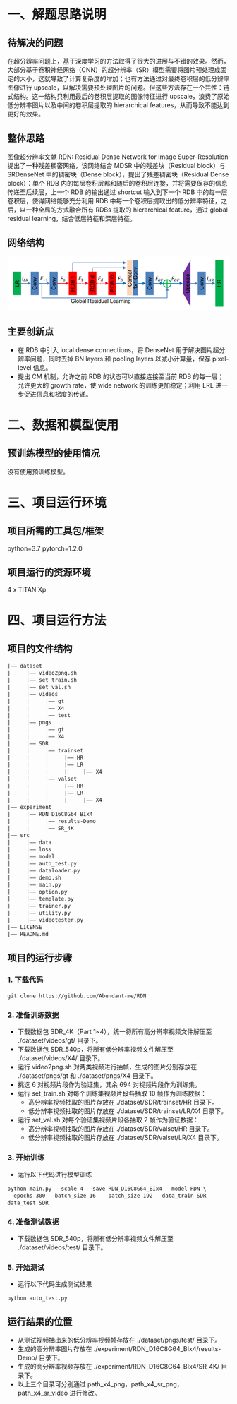 # 一、解题思路说明

## 待解决的问题
在超分辨率问题上，基于深度学习的方法取得了很大的进展与不错的效果。然而，大部分基于卷积神经网络（CNN）的超分辨率（SR）模型需要将图片预处理成固定的大小，这就导致了计算复杂度的增加；也有方法通过对最终卷积层的低分辨率图像进行 upscale，以解决需要预处理图片的问题。但这些方法存在一个共性：链式结构。这一结构只利用最后的卷积层提取的图像特征进行 upscale，浪费了原始低分辨率图片以及中间的卷积层提取的 hierarchical features，从而导致不能达到更好的效果。

## 整体思路
图像超分辨率文献 RDN: Residual Dense Network for Image Super-Resolution 提出了一种残差稠密网络，该网络结合 MDSR 中的残差块（Residual block）与 SRDenseNet 中的稠密块（Dense block），提出了残差稠密块（Residual Dense block）：单个 RDB 内的每层卷积层都和随后的卷积层连接，并将需要保存的信息传递至后续层，上一个 RDB 的输出通过 shortcut 输入到下一个 RDB 中的每一层卷积层，使得网络能够充分利用 RDB 中每一个卷积层提取出的低分辨率特征，之后，以一种全局的方式融合所有 RDBs 提取的 hierarchical feature，通过 global residual learning，结合低层特征和深层特征。

## 网络结构

![Alt text](asserts/gobel.png)

## 主要创新点
* 在 RDB 中引入 local dense connections，将 DenseNet 用于解决图片超分辨率问题，同时去掉 BN layers 和 pooling layers 以减小计算量，保存 pixel-level 信息。
* 提出 CM 机制，允许之前 RDB 的状态可以直接连接至当前 RDB 的每一层；允许更大的 growth rate，使 wide network 的训练更加稳定；利用 LRL 进一步促进信息和梯度的传递。


# 二、数据和模型使用

## 预训练模型的使用情况

没有使用预训练模型。


# 三、项目运行环境

## 项目所需的工具包/框架

python=3.7
pytorch=1.2.0

## 项目运行的资源环境

4 x TITAN Xp


# 四、项目运行方法

## 项目的文件结构
```
|—— dataset  
|     |—— video2png.sh  
|     |—— set_train.sh  
|     |—— set_val.sh  
|     |—— videos  
|     |     |—— gt  
|     |     |—— X4  
|     |     |—— test  
|     |—— pngs  
|     |     |—— gt  
|     |     |—— X4  
|     |—— SDR  
|     |     |—— trainset  
|     |     |     |—— HR  
|     |     |     |—— LR  
|     |     |     |     |—— X4  
|     |     |—— valset  
|     |     |     |—— HR  
|     |     |     |—— LR  
|     |     |     |     |—— X4  
|—— experiment  
|     |—— RDN_D16C8G64_BIx4  
|     |     |—— results-Demo  
|     |     |—— SR_4K  
|—— src  
|     |—— data    
|     |—— loss   
|     |—— model   
|     |—— auto_test.py   
|     |—— dataloader.py   
|     |—— demo.sh   
|     |—— main.py   
|     |—— option.py   
|     |—— template.py   
|     |—— trainer.py   
|     |—— utility.py   
|     |—— videotester.py   
|—— LICENSE  
|—— README.md
```

## 项目的运行步骤

### 1. 下载代码
`git clone https://github.com/Abundant-me/RDN`

### 2. 准备训练数据
* 下载数据包 SDR_4K（Part 1~4），统一将所有高分辨率视频文件解压至 ./dataset/videos/gt/ 目录下。
* 下载数据包 SDR_540p，将所有低分辨率视频文件解压至 ./dataset/videos/X4/ 目录下。
* 运行 video2png.sh 对两类视频进行抽帧，生成的图片分别存放在 ./dataset/pngs/gt 和 ./dataset/pngs/X4 目录下。
* 挑选 6 对视频片段作为验证集，其余 694 对视频片段作为训练集。
* 运行 set_train.sh 对每个训练集视频片段各抽取 10 帧作为训练数据：
    * 高分辨率视频抽取的图片存放在 ./dataset/SDR/trainset/HR 目录下。
    * 低分辨率视频抽取的图片存放在 ./dataset/SDR/trainset/LR/X4 目录下。
* 运行 set_val.sh 对每个验证集视频片段各抽取 2 帧作为验证数据：
    * 高分辨率视频抽取的图片存放在 ./dataset/SDR/valset/HR 目录下。
    * 低分辨率视频抽取的图片存放在 ./dataset/SDR/valset/LR/X4 目录下。

### 3. 开始训练
* 运行以下代码进行模型训练  
```
python main.py --scale 4 --save RDN_D16C8G64_BIx4 --model RDN \
--epochs 300 --batch_size 16  --patch_size 192 --data_train SDR --data_test SDR
```

### 4. 准备测试数据
* 下载数据包 SDR_540p，将所有低分辨率视频文件解压至 ./dataset/videos/test/ 目录下。

### 5. 开始测试
* 运行以下代码生成测试结果  
```
python auto_test.py
```

## 运行结果的位置
* 从测试视频抽出来的低分辨率视频帧存放在 ./dataset/pngs/test/ 目录下。
* 生成的高分辨率图片存放在 ./experiment/RDN_D16C8G64_BIx4/results-Demo/ 目录下。
* 生成的高分辨率视频存放在 ./experiment/RDN_D16C8G64_BIx4/SR_4K/ 目录下。
* 以上三个目录可分别通过 path_x4_png，path_x4_sr_png，path_x4_sr_video 进行修改。

